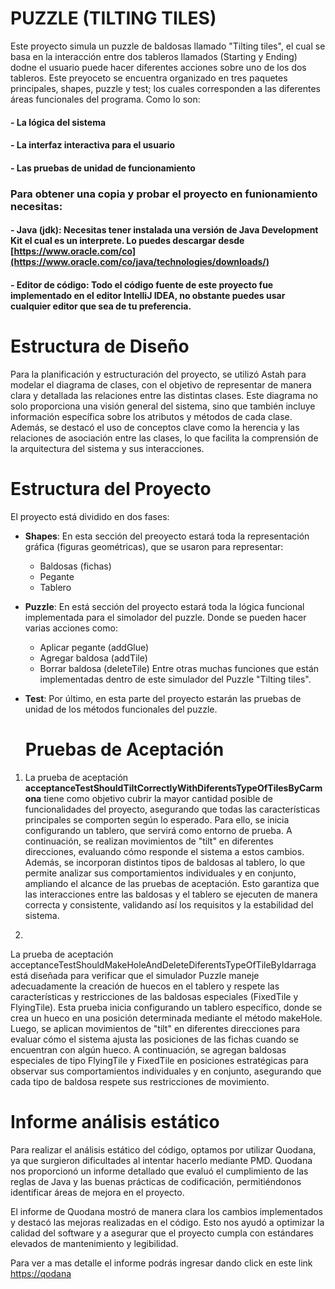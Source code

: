 # PUZZLE (TILTING TILES)

Este proyecto simula un puzzle de baldosas llamado "Tilting tiles", el cual se basa en la interacción entre dos tableros llamados (Starting y Ending) dodne el usuario puede hacer diferentes acciones sobre uno de los dos tableros. Este preyoceto se encuentra organizado en tres paquetes principales, shapes, puzzle y test; los cuales corresponden a las diferentes áreas funcionales del programa. Como lo son: 
#### - La lógica del sistema 
#### - La interfaz interactiva para el usuario
#### - Las pruebas de unidad de funcionamiento


### Para obtener una copia y probar el proyecto en funionamiento necesitas: 
#### - Java (jdk): Necesitas tener instalada una versión de Java Development Kit el cual es un interprete. Lo puedes descargar desde [https://www.oracle.com/co](https://www.oracle.com/co/java/technologies/downloads/) 
#### - Editor de código: Todo el código fuente de este proyecto fue implementado en el editor IntelliJ IDEA, no obstante puedes usar cualquier editor que sea de tu preferencia. 

# Estructura de Diseño 

Para la planificación y estructuración del proyecto, se utilizó Astah para modelar el diagrama de clases, con el objetivo de representar de manera clara y detallada las relaciones entre las distintas clases. Este diagrama no solo proporciona una visión general del sistema, sino que también incluye información específica sobre los atributos y métodos de cada clase. Además, se destacó el uso de conceptos clave como la herencia y las relaciones de asociación entre las clases, lo que facilita la comprensión de la arquitectura del sistema y sus interacciones.

# Estructura del Proyecto

El proyecto está dividido en dos fases: 
- **Shapes**:
  En esta sección del preoyecto estará toda la representación gráfica (figuras geométricas), que se usaron para representar:
    - Baldosas (fichas)
    - Pegante
    - Tablero
 - **Puzzle**:
   En está sección del proyecto estará toda la lógica funcional implementada para el simolador del puzzle. Donde se pueden hacer varias acciones como:
    - Aplicar pegante (addGlue)
    - Agregar baldosa (addTile)
    - Borrar baldosa (deleteTile)
   Entre otras muchas funciones que están implementadas dentro de este simulador del Puzzle "Tilting tiles".
- **Test**:
  Por último, en esta parte del proyecto estarán las pruebas de unidad de los métodos funcionales del puzzle.

  # Pruebas de Aceptación 
1. La prueba de aceptación **acceptanceTestShouldTiltCorrectlyWithDiferentsTypeOfTilesByCarmona** tiene como objetivo cubrir la mayor cantidad posible de funcionalidades del proyecto, asegurando que todas las características principales se comporten según lo esperado. Para ello, se inicia configurando un tablero, que servirá como entorno de prueba. A continuación, se realizan movimientos de "tilt" en diferentes direcciones, evaluando cómo responde el sistema a estos cambios.
Además, se incorporan distintos tipos de baldosas al tablero, lo que permite analizar sus comportamientos individuales y en conjunto, ampliando el alcance de las pruebas de aceptación. Esto garantiza que las interacciones entre las baldosas y el tablero se ejecuten de manera correcta y consistente, validando así los requisitos y la estabilidad del sistema.

2. 
La prueba de aceptación acceptanceTestShouldMakeHoleAndDeleteDiferentsTypeOfTileByIdarraga está diseñada para verificar que el simulador Puzzle maneje adecuadamente la creación de huecos en el tablero y respete las características y restricciones de las baldosas especiales (FixedTile y FlyingTile). Esta prueba inicia configurando un tablero específico, donde se crea un hueco en una posición determinada mediante el método makeHole. Luego, se aplican movimientos de "tilt" en diferentes direcciones para evaluar cómo el sistema ajusta las posiciones de las fichas cuando se encuentran con algún hueco. A continuación, se agregan baldosas especiales de tipo FlyingTile y FixedTile en posiciones estratégicas para observar sus comportamientos individuales y en conjunto, asegurando que cada tipo de baldosa respete sus restricciones de movimiento.

# Informe análisis estático
Para realizar el análisis estático del código, optamos por utilizar Quodana, ya que surgieron dificultades al intentar hacerlo mediante PMD. Quodana nos proporcionó un informe detallado que evaluó el cumplimiento de las reglas de Java y las buenas prácticas de codificación, permitiéndonos identificar áreas de mejora en el proyecto.

El informe de Quodana mostró de manera clara los cambios implementados y destacó las mejoras realizadas en el código. Esto nos ayudó a optimizar la calidad del software y a asegurar que el proyecto cumpla con estándares elevados de mantenimiento y legibilidad.

Para ver a mas detalle el informe podrás ingresar dando click en este link [https://qodana](https://qodana.cloud/projects/ANl4K/reports/LML5b)
  





